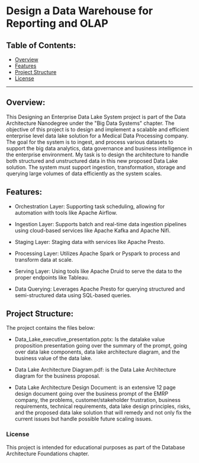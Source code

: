 # Design a Data Warehouse for Reporting and OLAP

## Table of Contents:
- [Overview](#overview)
- [Features](#features)
- [Project Structure](#ProjectStructure)
- [License](#license)

---

## Overview:
This Designing an Enterprise Data Lake System project is part of the Data Architecture Nanodegree under the "Big Data Systems" chapter. The objective of this project is to design and implement a scalable and efficient enterprise level data lake solution for a Medical Data Processing company. The goal for the system is to ingest, and process various datasets to support the big data analytics, data governance and business intelligence in the enterprise environment. My task is to design the architecture to handle both structured and unstructured data in this new proposed Data Lake solution. The system must support ingestion, transformation, storage and querying large volumes of data efficiently as the system scales. 

## Features:

- Orchestration Layer: Supporting task scheduling, allowing for automation with tools like Apache Airflow. 

- Ingestion Layer: Supports batch and real-time data ingestion pipelines using cloud-based services like Apache Kafka and Apache Nifi.

- Staging Layer: Staging data with services like Apache Presto.

- Processing Layer: Utilizes Apache Spark or Pyspark to process and transform data at scale.

- Serving Layer: Using tools like Apache Druid to serve the data to the proper endpoints like Tableau.

- Data Querying: Leverages Apache Presto for querying structured and semi-structured data using SQL-based queries.

## Project Structure:
The project contains the files below:

- Data_Lake_executive_presentation.pptx: Is the datalake value proposition presentation going over the summary of the prompt, going over data lake components, data lake architecture diagram, and the business value of the data lake.

- Data Lake Architecture Diagram.pdf: is the Data Lake Architecture diagram for the business proposal.

- Data Lake Architecture Design Document: is an extensive 12 page design document going over the business prompt of the EMRP company, the problems, customer/stakeholder frustration, business requirements, technical requirements, data lake design principles, risks, and the proposed data lake solution that will remedy and not only fix the current issues but handle possible future scaling issues.


### License

This project is intended for educational purposes as part of the Database Architecture Foundations chapter.